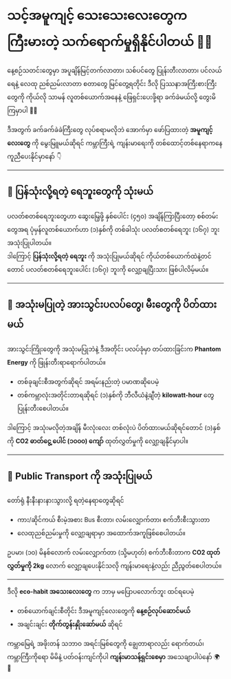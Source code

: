 # သင့်အမူကျင့် သေးသေးလေးတွေက ကြီးမားတဲ့ သက်ရောက်မှုရှိနိုင်ပါတယ် 💁‍♀️

နေ့စဉ်သတင်းတွေမှာ အပူချိန်မြင့်တက်လာတာ၊ သစ်ပင်တွေ ပြုန်းတီးလာတာ၊ ‌ပင်လယ်ရေနဲ့ လေထု ညစ်ညမ်းလာတာ စတာတွေ မြင်တွေ့ရတိုင်း ဒီလို ပြဿနာအကြီးစားကြီးတွေကို ကိုယ်လို သာမန် လူတစ်ယောက်အနေနဲ့ ဖြေရှင်းပေးဖို့ရာ ခက်ခဲမယ်လို့ တွေးမိကြမှာပါ 😮‍💨

ဒီအတွက် ခက်ခက်ခဲခဲကြီးတွေ လုပ်စရာမလိုဘဲ အောက်မှာ ဖော်ပြထားတဲ့ **အမူကျင့်လေးတွေ** ကို မွေးမြူမယ်ဆိုရင် ကမ္ဘာကြီးရဲ့ ကျန်းမာရေးကို တစ်ထောင့်တစ်နေရာကနေ ကူညီပေးနိုင်မှာနော် 👇

---

## 🌱 ပြန်သုံးလို့ရတဲ့ ရေဘူးတွေကို သုံးမယ်
ပလတ်စတစ်ရေဘူးတွေဟာ ဆွေးမြေ့ဖို့ နှစ်ပေါင်း (၄၅၀) အချိန်ကြာပြီးတော့ စစ်တမ်းတွေအရ ပုံမှန်လူတစ်ယောက်ဟာ (၁)နှစ်ကို တစ်ခါသုံး ပလတ်စတစ်ရေဘူး (၁၆၇) ဘူး အသုံးပြုပါတယ်။  
ဒါကြောင့် **ပြန်သုံးလို့ရတဲ့ ရေဘူး** ကို အသုံးပြုမယ်ဆိုရင် ကိုယ်တစ်ယောက်ထဲနဲ့တင်တောင် ပလတ်စတစ်ရေဘူးပေါင်း (၁၆၇) ဘူးကို လျှော့ချပြီးသား ဖြစ်ပါလိမ့်မယ်။

---

## 🌱 အသုံးမပြုတဲ့ အားသွင်းပလပ်တွေ၊ မီးတွေကို ပိတ်ထားမယ်
အားသွင်းကြိုးတွေကို အသုံးမပြုဘဲနဲ့ ဒီအတိုင်း ပလပ်ခုံမှာ တပ်ထားခြင်းက **Phantom Energy** ကို ဖြုန်းတီးရာရောက်ပါတယ်။  
- တစ်ခုချင်းစီအတွက်ဆိုရင် အရမ်းနည်းတဲ့ ပမာဏဆိုပေမဲ့  
- တစ်ကမ္ဘာလုံးအတိုင်းတာရဆိုရင် (၁)နှစ်ကို ဘီလီယံနဲ့ချီတဲ့ **kilowatt-hour** တွေ ပြုန်းတီးစေပါတယ်။  

ဒါကြောင့် အသုံးမလိုတဲ့အချိန် မီးလုံးလေး တစ်လုံးပဲ ပိတ်ထားမယ်ဆိုရင်တောင် (၁)နှစ်ကို **CO2 ဓာတ်ငွေ့ ပေါင် (၁၀၀၀) ကျော်** ထုတ်လွှတ်မှုကို လျှော့ချနိုင်မှာပါ။

---

## 🌱 Public Transport ကို အသုံးပြုမယ်
တော်ရုံ နီးနီးနားနားသွားလို့ ရတဲ့နေရာတွေဆိုရင်  
- ကား/ဆိုင်ကယ် စီးမဲ့အစား Bus စီးတာ၊ လမ်းလျှောက်တာ၊ စက်ဘီးစီးသွားတာ  
- လေထုညစ်ညမ်းမှုကို လျှော့ချရာမှာ အထောက်အကူဖြစ်စေပါတယ်။  

ဥပမာ၊ (၁၀) မိနစ်လောက် ‌လမ်းလျှောက်တာ (သို့မဟုတ်) စက်ဘီးစီးတာက **CO2 ထုတ်လွှတ်မှုကို 2kg** လောက် လျှော့ချပေးနိုင်သလို ကျန်းမာရေးနဲ့လည်း ညီညွတ်စေပါတယ်။

---

ဒီလို **eco-habit အသေးလေးတွေ** က ဘာမှ မပြောပလောက်ဘူး ထင်ရပေမဲ့  
- တစ်ယောက်ချင်းစီတိုင်း ဒီအမူကျင့်လေးတွေကို **နေ့စဉ်လုပ်ဆောင်မယ်**  
- အချင်းချင်း **တိုက်တွန်းနှိုးဆော်မယ်** ဆိုရင်  

ကမ္ဘာမြေရဲ့ အဖိုးတန် သဘာဝ အရင်းမြစ်တွေကို ‌ချွေတာရာလည်း ရောက်တယ်၊  
ကမ္ဘာကြီးကိုရော မိမိနဲ့ ပတ်ဝန်းကျင်ကိုပါ **ကျန်းမာသန့်ရှင်းစေမှာ** အသေချာပါပဲနော် 🌍💚
